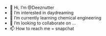 - 👋 Hi, I’m @Deeznutter
- 👀 I’m interested in daydreaming
- 🌱 I’m currently learning chemical engineering
- 💞️ I’m looking to collaborate on ...
- 📫 How to reach me = snapchat

<!---
Deeznutter/Deeznutter is a ✨ special ✨ repository because its `README.md` (this file) appears on your GitHub profile.
You can click the Preview link to take a look at your changes.
--->
